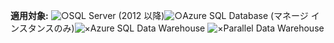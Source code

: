 <Token>**適用対象:** ![○](media/yes.png)SQL Server (2012 以降)![○](media/yes.png)Azure SQL Database (マネージ インスタンスのみ)![×](media/no.png)Azure SQL Data Warehouse ![×](media/no.png)Parallel Data Warehouse </Token>

